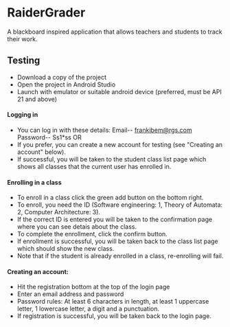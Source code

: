 # RaiderGrader
A blackboard inspired application that allows teachers and students to track their work.

## Testing
- Download a copy of the project
- Open the project in Android Studio
- Launch with emulator or suitable android device (preferred, must be API 21 and above)

#### Logging in
- You can log in with these details: Email-- frankibem@rgs.com  Password-- Ss1*ss OR
- If you prefer, you can create a new account for testing (see "Creating an account" below).
- If successful, you will be taken to the student class list page which shows all classes that the current user has enrolled in.

#### Enrolling in a class
- To enroll in a class click the green add button on the bottom right.
- To enroll, you need the ID (Software engineering: 1, Theory of Automata: 2, Computer Architecture: 3).
- If the correct ID is entered you will be taken to the confirmation page where you can see detais about the class.
- To complete the enrollment, click the confirm button.
- If enrollment is successful, you will be taken back to the class list page which should show the new class.
- Note that if the student is already enrolled in a class, re-enrolling will fail.

#### Creating an account:
- Hit the registration bottom at the top of the login page
- Enter an email address and password
- Password rules: At least 6 characters in length, at least 1 uppercase letter, 1 lowercase letter, a digit and a punctuation.
- If registration is successful, you will be taken back to the login page.
